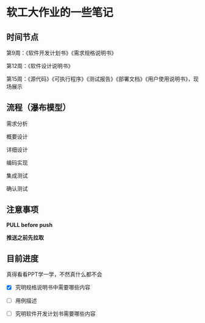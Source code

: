 # 软工大作业的一些笔记

## 时间节点

第9周：《软件开发计划书》《需求规格说明书》

第12周：《软件设计说明书》

第15周：《源代码》《可执行程序》《测试报告》《部署文档》《用户使用说明书》，现场展示

## 流程（瀑布模型）

需求分析

概要设计

详细设计

编码实现

集成测试

确认测试

## 注意事项

**PULL before push**

**推送之前先拉取**

## 目前进度

真得看看PPT学一学，不然真什么都不会

- [x] 究明规格说明书中需要哪些内容

- [ ] 用例描述

- [ ] 究明软件开发计划书需要哪些内容

